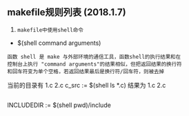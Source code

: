## makefile规则列表 (2018.1.7)
1. `makefile中使用shell命令`
* $(shell command arguments)
```
函数 shell 是 make 与外部环境的通信工具，函数shell的执行结果和在
控制台上执行 "command arguments"的结果相似，但把返回结果的换行符
和回车符变为单个空格，若返回结果最后是换行符/回车符，则被去掉
```
当前的目录有 1.c 2.c
c_src := $(shell ls *.c)
结果为 1.c 2.c
```
```
INCLUDEDIR 	:= $(shell pwd)/include
```